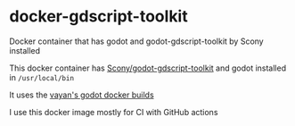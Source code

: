 # docker-gdscript-toolkit
Docker container that has godot and godot-gdscript-toolkit by Scony installed

This docker container has [Scony/godot-gdscript-toolkit](https://github.com/Scony/godot-gdscript-toolkit) and godot installed in `/usr/local/bin`

It uses the [vayan's godot docker builds](https://github.com/vayan/docker-godot)

I use this docker image mostly for CI with GitHub actions
